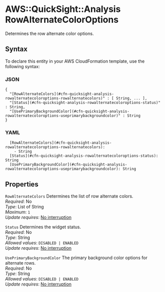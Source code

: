# AWS::QuickSight::Analysis RowAlternateColorOptions<a name="aws-properties-quicksight-analysis-rowalternatecoloroptions"></a>

Determines the row alternate color options\.

## Syntax<a name="aws-properties-quicksight-analysis-rowalternatecoloroptions-syntax"></a>

To declare this entity in your AWS CloudFormation template, use the following syntax:

### JSON<a name="aws-properties-quicksight-analysis-rowalternatecoloroptions-syntax.json"></a>

```
{
  "[RowAlternateColors](#cfn-quicksight-analysis-rowalternatecoloroptions-rowalternatecolors)" : [ String, ... ],
  "[Status](#cfn-quicksight-analysis-rowalternatecoloroptions-status)" : String,
  "[UsePrimaryBackgroundColor](#cfn-quicksight-analysis-rowalternatecoloroptions-useprimarybackgroundcolor)" : String
}
```

### YAML<a name="aws-properties-quicksight-analysis-rowalternatecoloroptions-syntax.yaml"></a>

```
  [RowAlternateColors](#cfn-quicksight-analysis-rowalternatecoloroptions-rowalternatecolors): 
    - String
  [Status](#cfn-quicksight-analysis-rowalternatecoloroptions-status): String
  [UsePrimaryBackgroundColor](#cfn-quicksight-analysis-rowalternatecoloroptions-useprimarybackgroundcolor): String
```

## Properties<a name="aws-properties-quicksight-analysis-rowalternatecoloroptions-properties"></a>

`RowAlternateColors`  <a name="cfn-quicksight-analysis-rowalternatecoloroptions-rowalternatecolors"></a>
Determines the list of row alternate colors\.  
*Required*: No  
*Type*: List of String  
*Maximum*: `1`  
*Update requires*: [No interruption](https://docs.aws.amazon.com/AWSCloudFormation/latest/UserGuide/using-cfn-updating-stacks-update-behaviors.html#update-no-interrupt)

`Status`  <a name="cfn-quicksight-analysis-rowalternatecoloroptions-status"></a>
Determines the widget status\.  
*Required*: No  
*Type*: String  
*Allowed values*: `DISABLED | ENABLED`  
*Update requires*: [No interruption](https://docs.aws.amazon.com/AWSCloudFormation/latest/UserGuide/using-cfn-updating-stacks-update-behaviors.html#update-no-interrupt)

`UsePrimaryBackgroundColor`  <a name="cfn-quicksight-analysis-rowalternatecoloroptions-useprimarybackgroundcolor"></a>
The primary background color options for alternate rows\.  
*Required*: No  
*Type*: String  
*Allowed values*: `DISABLED | ENABLED`  
*Update requires*: [No interruption](https://docs.aws.amazon.com/AWSCloudFormation/latest/UserGuide/using-cfn-updating-stacks-update-behaviors.html#update-no-interrupt)